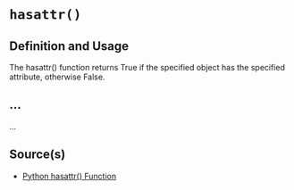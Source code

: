 # `hasattr()`

## Definition and Usage

The hasattr() function returns True if the specified object has the specified attribute, otherwise False.

## ...

...

## Source(s)

- [Python hasattr() Function](https://www.w3schools.com/python/ref_func_hasattr.asp)
